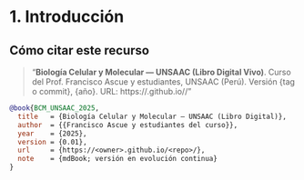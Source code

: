 # 1. Introducción



## Cómo citar este recurso

> “**Biología Celular y Molecular — UNSAAC (Libro Digital Vivo)**. Curso del Prof. Francisco Ascue y estudiantes, UNSAAC (Perú). Versión {tag o commit}, {año}. URL: https://<owner>.github.io/<repo>/”

```bibtex
@book{BCM_UNSAAC_2025,
  title   = {Biología Celular y Molecular — UNSAAC (Libro Digital)},
  author  = {{Francisco Ascue y estudiantes del curso}},
  year    = {2025},
  version = {0.01},
  url     = {https://<owner>.github.io/<repo>/},
  note    = {mdBook; versión en evolución continua}
}
```
